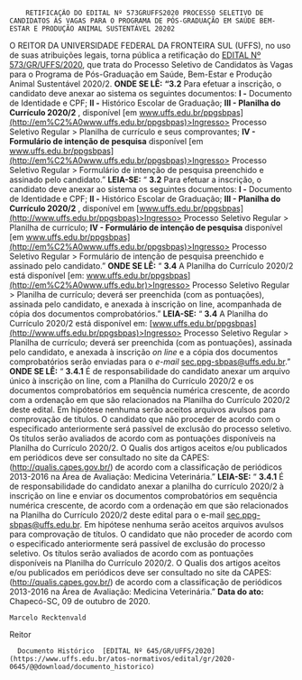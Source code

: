         RETIFICAÇÃO DO EDITAL Nº 573GRUFFS2020 PROCESSO SELETIVO DE CANDIDATOS ÀS VAGAS PARA O PROGRAMA DE PÓS-GRADUAÇÃO EM SAÚDE BEM-ESTAR E PRODUÇÃO ANIMAL SUSTENTÁVEL 20202  

 O REITOR DA UNIVERSIDADE FEDERAL DA FRONTEIRA SUL (UFFS), no uso de suas atribuições legais, torna pública a retificação do [EDITAL Nº 573/GR/UFFS/2020](https://www.uffs.edu.br/atos-normativos/edital/gr/2020-0573), que trata do Processo Seletivo de Candidatos às Vagas para o Programa de Pós-Graduação em Saúde, Bem-Estar e Produção Animal Sustentável 2020/2.   **ONDE SE LÊ:** **“3.2** Para efetuar a inscrição, o candidato deve anexar ao sistema os seguintes documentos: **I -**  Documento de Identidade e CPF; **II -**  Histórico Escolar de Graduação; **III - Planilha do Currículo 2020/2** , disponível [em www.uffs.edu.br/ppgsbpas](http://em%C2%A0www.uffs.edu.br/ppgsbpas)>Ingresso> Processo Seletivo Regular > Planilha de currículo e seus comprovantes; **IV - Formulário de intenção de pesquisa**  disponível [em www.uffs.edu.br/ppgsbpas](http://em%C2%A0www.uffs.edu.br/ppgsbpas)>Ingresso> Processo Seletivo Regular > Formulário de intenção de pesquisa preenchido e assinado pelo candidato.”   **LEIA-SE:** “ **3.2**  Para efetuar a inscrição, o candidato deve anexar ao sistema os seguintes documentos: **I -**  Documento de Identidade e CPF; **II -**  Histórico Escolar de Graduação; **III - Planilha do Currículo 2020/2** , disponível em [www.uffs.edu.br/ppgsbpas](http://www.uffs.edu.br/ppgsbpas)>Ingresso> Processo Seletivo Regular > Planilha de currículo; **IV - Formulário de intenção de pesquisa**  disponível [em www.uffs.edu.br/ppgsbpas](http://em%C2%A0www.uffs.edu.br/ppgsbpas)>Ingresso> Processo Seletivo Regular > Formulário de intenção de pesquisa preenchido e assinado pelo candidato.”   **ONDE SE LÊ:** “ **3.4** A Planilha do Currículo 2020/2 está disponível [em: www.uffs.edu.br/ppgsbpas](http://em%C2%A0www.uffs.edu.br)>Ingresso> Processo Seletivo Regular > Planilha de currículo; deverá ser preenchida (com as pontuações), assinada pelo candidato, e anexada à inscrição on line, acompanhada de cópia dos documentos comprobatórios.”   **LEIA-SE:** “ **3.4**  A Planilha do Currículo 2020/2 está disponível em: [www.uffs.edu.br/ppgsbpas](http://www.uffs.edu.br/ppgsbpas)>Ingresso> Processo Seletivo Regular > Planilha de currículo; deverá ser preenchida (com as pontuações), assinada pelo candidato, e anexada à inscrição *on line*  e a cópia dos documentos comprobatórios serão enviadas para o *e-mail*  sec.ppg-sbpas@uffs.edu.br.”   **ONDE SE LÊ:** “ **3.4.1** É de responsabilidade do candidato anexar um arquivo único à inscrição on line, com a Planilha do Currículo 2020/2 e os documentos comprobatórios em sequência numérica crescente, de acordo com a ordenação em que são relacionados na Planilha do Currículo 2020/2 deste edital. Em hipótese nenhuma serão aceitos arquivos avulsos para comprovação de títulos. O candidato que não proceder de acordo com o especificado anteriormente será passível de exclusão do processo seletivo. Os títulos serão avaliados de acordo com as pontuações disponíveis na Planilha do Currículo 2020/2. O Qualis dos artigos aceitos e/ou publicados em periódicos deve ser consultado no site da CAPES: (http://qualis.capes.gov.br/) de acordo com a classificação de periódicos 2013-2016 na Área de Avaliação: Medicina Veterinária.”   **LEIA-SE:** “ **3.4.1**  É de responsabilidade do candidato anexar a planilha do currículo 2020/2 à inscrição on line e enviar os documentos comprobatórios em sequência numérica crescente, de acordo com a ordenação em que são relacionados na Planilha do Currículo 2020/2 deste edital para o e-mail sec.ppg-sbpas@uffs.edu.br. Em hipótese nenhuma serão aceitos arquivos avulsos para comprovação de títulos. O candidato que não proceder de acordo com o especificado anteriormente será passível de exclusão do processo seletivo. Os títulos serão avaliados de acordo com as pontuações disponíveis na Planilha do Currículo 2020/2. O Qualis dos artigos aceitos e/ou publicados em periódicos deve ser consultado no site da CAPES: (http://qualis.capes.gov.br/) de acordo com a classificação de periódicos 2013-2016 na Área de Avaliação: Medicina Veterinária.”        **Data do ato:** Chapecó-SC, 09 de outubro de 2020.   
 

    Marcelo Recktenvald   
 Reitor 

      Documento Histórico  [EDITAL Nº 645/GR/UFFS/2020](https://www.uffs.edu.br/atos-normativos/edital/gr/2020-0645/@@download/documento_historico)     
      